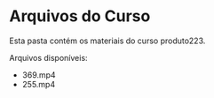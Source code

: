 # Arquivos do Curso

Esta pasta contém os materiais do curso produto223.

Arquivos disponíveis:
- 369.mp4
- 255.mp4